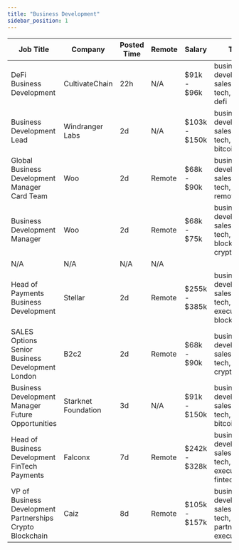 ```yaml
---
title: "Business Development"
sidebar_position: 1
---
```


| Job Title | Company | Posted Time | Remote | Salary | Tags | Apply Link |
|-----------|---------|-------------|--------|--------|------|------------|
| DeFi Business Development | CultivateChain | 22h | N/A | $91k - $96k | business development, sales, non tech, crypto, defi | [Apply](https://web3.career/defi-business-development-cultivatechain/105301) |
| Business Development Lead | Windranger Labs | 2d | N/A | $103k - $150k | business development, sales, non tech, lead, bitcoin | [Apply](https://web3.career/business-development-lead-windrangerlabs/105238) |
| Global Business Development Manager Card Team | Woo | 2d | Remote | $68k - $90k | business development, sales, non tech, crypto, remote | [Apply](https://web3.career/global-business-development-manager-card-team-woo/95645) |
| Business Development Manager | Woo | 2d | Remote | $68k - $75k | business development, sales, non tech, blockchain, crypto | [Apply](https://web3.career/business-development-manager-woo/95644) |
| N/A | N/A | N/A | N/A |  |  | [Apply](https://web3.career/metana) |
| Head of Payments Business Development | Stellar | 2d | Remote | $255k - $385k | business development, sales, non tech, executive, blockchain | [Apply](https://web3.career/head-of-payments-business-development-stellar/97571) |
| SALES Options Senior Business Development London | B2c2 | 2d | Remote | $68k - $90k | business development, sales, non tech, senior, crypto | [Apply](https://web3.career/sales-options-senior-business-development-london-b2c2/104883) |
| Business Development Manager Future Opportunities | Starknet Foundation | 3d | N/A | $91k - $150k | business development, sales, non tech, remote, bitcoin | [Apply](https://web3.career/business-development-manager-future-opportunities-starknet/105163) |
| Head of Business Development FinTech Payments | Falconx | 7d | Remote | $242k - $328k | business development, sales, non tech, executive, fintech | [Apply](https://web3.career/head-of-business-development-fintech-payments-falconx/105031) |
| VP of Business Development Partnerships Crypto Blockchain | Caiz | 8d | Remote | $105k - $157k | business development, sales, non tech, partnership, executive | [Apply](https://web3.career/vp-of-business-development-partnerships-crypto-blockchain-caiz/104980) |
